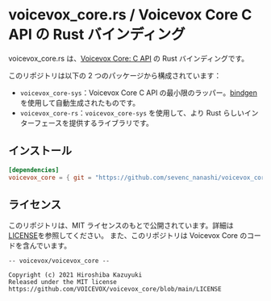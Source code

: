 # voicevox_core.rs / Voicevox Core C API の Rust バインディング

voicevox_core.rs は、[Voicevox Core: C API](https://voicevox.github.io/voicevox_core/apis/c_api/voicevox__core_8h.html) の Rust バインディングです。

このリポジトリは以下の 2 つのパッケージから構成されています：

- `voicevox_core-sys`：Voicevox Core C API の最小限のラッパー。[bindgen](https://github.com/rust-lang/rust-bindgen) を使用して自動生成されたものです。
- `voicevox_core-rs`：`voicevox_core-sys` を使用して、より Rust らしいインターフェースを提供するライブラリです。

## インストール

```toml
[dependencies]
voicevox_core = { git = "https://github.com/sevenc_nanashi/voicevox_core-rs" }
```

## ライセンス

このリポジトリは、MIT ライセンスのもとで公開されています。詳細は[LICENSE](LICENSE)を参照してください。
また、このリポジトリは Voicevox Core のコードを含んでいます。

```
-- voicevox/voicevox_core --

Copyright (c) 2021 Hiroshiba Kazuyuki
Released under the MIT license
https://github.com/VOICEVOX/voicevox_core/blob/main/LICENSE
```
